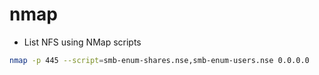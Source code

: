 # nmap
- List NFS using NMap scripts
```sh
nmap -p 445 --script=smb-enum-shares.nse,smb-enum-users.nse 0.0.0.0
```
